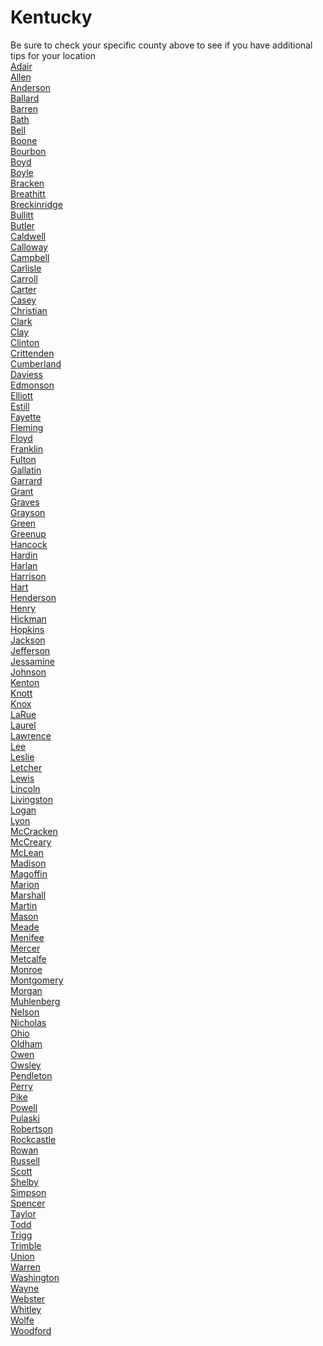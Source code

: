 # Kentucky
Be sure to check your specific county above to see if you have additional tips for your location\
[Adair](Adair.md)\
[Allen](Allen.md)\
[Anderson](Anderson.md)\
[Ballard](Ballard.md)\
[Barren](Barren.md)\
[Bath](Bath.md)\
[Bell](Bell.md)\
[Boone](Boone.md)\
[Bourbon](Bourbon.md)\
[Boyd](Boyd.md)\
[Boyle](Boyle.md)\
[Bracken](Bracken.md)\
[Breathitt](Breathitt.md)\
[Breckinridge](Breckinridge.md)\
[Bullitt](Bullitt.md)\
[Butler](Butler.md)\
[Caldwell](Caldwell.md)\
[Calloway](Calloway.md)\
[Campbell](Campbell.md)\
[Carlisle](Carlisle.md)\
[Carroll](Carroll.md)\
[Carter](Carter.md)\
[Casey](Casey.md)\
[Christian](Christian.md)\
[Clark](Clark.md)\
[Clay](Clay.md)\
[Clinton](Clinton.md)\
[Crittenden](Crittenden.md)\
[Cumberland](Cumberland.md)\
[Daviess](Daviess.md)\
[Edmonson](Edmonson.md)\
[Elliott](Elliott.md)\
[Estill](Estill.md)\
[Fayette](Fayette.md)\
[Fleming](Fleming.md)\
[Floyd](Floyd.md)\
[Franklin](Franklin.md)\
[Fulton](Fulton.md)\
[Gallatin](Gallatin.md)\
[Garrard](Garrard.md)\
[Grant](Grant.md)\
[Graves](Graves.md)\
[Grayson](Grayson.md)\
[Green](Green.md)\
[Greenup](Greenup.md)\
[Hancock](Hancock.md)\
[Hardin](Hardin.md)\
[Harlan](Harlan.md)\
[Harrison](Harrison.md)\
[Hart](Hart.md)\
[Henderson](Henderson.md)\
[Henry](Henry.md)\
[Hickman](Hickman.md)\
[Hopkins](Hopkins.md)\
[Jackson](Jackson.md)\
[Jefferson](Jefferson.md)\
[Jessamine](Jessamine.md)\
[Johnson](Johnson.md)\
[Kenton](Kenton.md)\
[Knott](Knott.md)\
[Knox](Knox.md)\
[LaRue](LaRue.md)\
[Laurel](Laurel.md)\
[Lawrence](Lawrence.md)\
[Lee](Lee.md)\
[Leslie](Leslie.md)\
[Letcher](Letcher.md)\
[Lewis](Lewis.md)\
[Lincoln](Lincoln.md)\
[Livingston](Livingston.md)\
[Logan](Logan.md)\
[Lyon](Lyon.md)\
[McCracken](McCracken.md)\
[McCreary](McCreary.md)\
[McLean](McLean.md)\
[Madison](Madison.md)\
[Magoffin](Magoffin.md)\
[Marion](Marion.md)\
[Marshall](Marshall.md)\
[Martin](Martin.md)\
[Mason](Mason.md)\
[Meade](Meade.md)\
[Menifee](Menifee.md)\
[Mercer](Mercer.md)\
[Metcalfe](Metcalfe.md)\
[Monroe](Monroe.md)\
[Montgomery](Montgomery.md)\
[Morgan](Morgan.md)\
[Muhlenberg](Muhlenberg.md)\
[Nelson](Nelson.md)\
[Nicholas](Nicholas.md)\
[Ohio](Ohio.md)\
[Oldham](Oldham.md)\
[Owen](Owen.md)\
[Owsley](Owsley.md)\
[Pendleton](Pendleton.md)\
[Perry](Perry.md)\
[Pike](Pike.md)\
[Powell](Powell.md)\
[Pulaski](Pulaski.md)\
[Robertson](Robertson.md)\
[Rockcastle](Rockcastle.md)\
[Rowan](Rowan.md)\
[Russell](Russell.md)\
[Scott](Scott.md)\
[Shelby](Shelby.md)\
[Simpson](Simpson.md)\
[Spencer](Spencer.md)\
[Taylor](Taylor.md)\
[Todd](Todd.md)\
[Trigg](Trigg.md)\
[Trimble](Trimble.md)\
[Union](Union.md)\
[Warren](Warren.md)\
[Washington](Washington.md)\
[Wayne](Wayne.md)\
[Webster](Webster.md)\
[Whitley](Whitley.md)\
[Wolfe](Wolfe.md)\
[Woodford](Woodford.md)